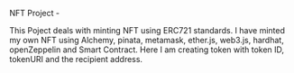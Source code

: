 NFT Project - 

This Poject deals with minting NFT using ERC721 standards. I have minted my own NFT using Alchemy, pinata, metamask, ether.js, web3.js, hardhat, openZeppelin and Smart Contract. Here I am creating token with token ID, tokenURI and the recipient address. 
